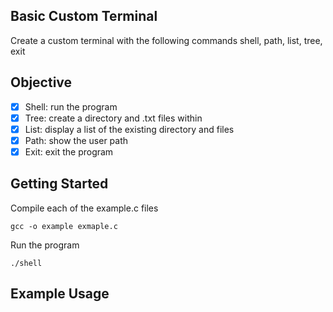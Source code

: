 ## Basic Custom Terminal
Create a custom terminal with the following commands shell, path, list, tree, exit

## Objective
- [x] Shell: run the program
- [x] Tree: create a directory and .txt files within
- [x] List: display a list of the existing directory and files
- [x] Path: show the user path
- [x] Exit: exit the program

## Getting Started
Compile each of the example.c files
```
gcc -o example exmaple.c
```

Run the program
```
./shell
```
## Example Usage


